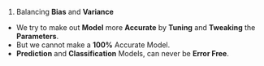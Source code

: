 1. Balancing **Bias** and **Variance**
- We try to make out **Model** more **Accurate** by **Tuning** and **Tweaking** the **Parameters**.
- But we cannot make a **100%** Accurate Model.
- **Prediction** and **Classification** Models, can never be **Error Free**.
